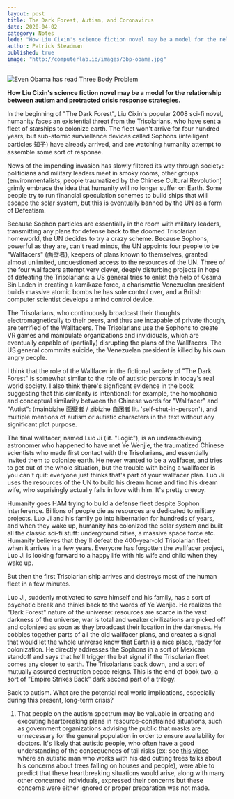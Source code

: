 ```yaml
---
layout: post
title: The Dark Forest, Autism, and Coronavirus
date: 2020-04-02
category: Notes
lede: "How Liu Cixin's science fiction novel may be a model for the relationship between autism and protracted crisis response strategies."
author: Patrick Steadman
published: true
image: "http://computerlab.io/images/3bp-obama.jpg"
---
```


![Even Obama has read Three Body Problem](/images/3bp-obama.jpg)

__How Liu Cixin's science fiction novel may be a model for the relationship between autism and protracted crisis response strategies.__

In the beginning of "The Dark Forest", Liu Cixin's popular 2008 sci-fi novel,
humanity faces an existential threat from the Trisolarians, who have sent a
fleet of starships to colonize earth. The fleet won't arrive for four hundred
years, but sub-atomic surviellance devices called Sophons (intelligent
particles 知子) have already arrived, and are watching humanity attempt to assemble
some sort of response.

News of the impending invasion has slowly filtered its way through society:
politicians and military leaders meet in smoky rooms, other groups
(environmentalists, people traumatized by the Chinese Cultural Revolution)
grimly embrace the idea that humanity will no longer suffer on Earth. Some
people try to run financial speculation schemes to build ships that will escape
the solar system, but this is eventually banned by the UN as a form of
Defeatism.

Because Sophon particles are essentially in the room with military leaders,
transmitting any plans for defense back to the doomed Trisolarian homeworld, the
UN decides to try a crazy scheme. Because Sophons, powerful as they are, can't
read minds, the UN appoints four people to be "Wallfacers" (面壁者), keepers of
plans known to themselves, granted almost unlimited, unquestioned access to the
resources of the UN. Three of the four wallfacers attempt very clever, deeply
disturbing projects in hope of defeating the Trisolarians: a US general tries to
enlist the help of Osama Bin Laden in creating a kamikaze force, a charismatic
Venezuelan president builds massive atomic bombs he has sole control over, and a
British computer scientist develops a mind control device.

The Trisolarians, who continuously broadcast their thoughts electromagnetically
to their peers, and thus are incapable of private though, are terrified of the
Wallfacers. The Trisolarians use the Sophons to create VR games and manipulate
organizations and invididuals, which are eventually capable of (partially)
disrupting the plans of the Wallfacers. The US general commmits suicide, the
Venezuelan president is killed by his own angry people.

I think that the role of the Wallfacer in the fictional society of "The Dark
Forest" is somewhat similar to the role of autistic persons in today's real
world society. I also think there's signficant evidence in the book suggesting
that this similarity is intentional: for example, the homophonic and conceptual similarity
between the Chinese words for "Wallfacer" and "Autist": (mainbizhe 面壁者  / zibizhe 自闭者 lit. 'self-shut-in-person'),
and multiple mentions of autism or autistic characters in the text without any
significant plot purpose.

The final wallfacer, named Luo Ji (lit. "Logic"), is an underachieving
astronomer who happened to have met Ye Wenjie, the traumatized Chinese
scientists who made first contact with the Trisolarians, and essentially invited
them to colonize earth. He never wanted to be a wallfacer, and tries to get out
of the whole situation, but the trouble with being a wallfacer is you can't
quit: everyone just thinks that's part of your wallfacer plan. Luo Ji uses the
resources of the UN to build his dream home and find his dream wife, who
suprisingly actually falls in love with him. It's pretty creepy.

Humanity goes HAM trying to build a defense fleet despite Sophon interference.
Billions of people die as resources are dedicated to military projects. Luo Ji
and his family go into hibernation for hundreds of years, and when they wake up,
humanity has colonized the solar system and built all the classic sci-fi stuff:
underground cities, a massive space force etc. Humanity believes that they'll
defeat the 400-year-old Trisolarian fleet when it arrives in a few years.
Everyone has forgotten the wallfacer project, Luo Ji is looking forward to a
happy life with his wife and child when they wake up.

But then the first Trisolarian ship arrives and destroys most of the human fleet
in a few minutes.

Luo Ji, suddenly motivated to save himself and his family, has a sort of
psychotic break and thinks back to the words of Ye Wenjie. He realizes the "Dark
Forest" nature of the universe: resources are scarce in the vast darkness of the
universe, war is total and weaker civilizations are picked off and colonized as
soon as they broadcast their location in the darkness. He cobbles together parts
of all the old wallfacer plans, and creates a signal that would let the whole
universe know that Earth is a nice place, ready for colonization. He directly
addresses the Sophons in a sort of Mexican standoff and says that he'll trigger
the bat signal if the Trisolarian fleet comes any closer to earth. The
Trisolarians back down, and a sort of mutually assured destruction peace reigns.
This is the end of book two, a sort of "Empire Strikes Back" dark second part of
a trilogy.

Back to autism. What are the potential real world implications, especially
during this present, long-term crisis?

1) That people on the autism spectrum may be valuable in creating and executing
heartbreaking plans in resource-constrained situations, such as government
organizations advising the public that masks are unnecessary for the general
population in order to ensure availability for doctors. It's likely that
autistic people, who often have a good understanding of the consequences of tail
risks (ex: see [this video](https://www.youtube.com/watch?v=UxD-mU4cz20) where
an autistic man who works with his dad cutting trees talks about his concerns
about trees falling on houses and people), were able to predict that these
heartbreaking situations would arise, along with many other concerned
individuals, expressed their concerns but these concerns were either ignored or
proper preparation was not made.








